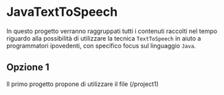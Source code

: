 # JavaTextToSpeech
In questo progetto verranno raggruppati tutti i contenuti raccolti nel tempo riguardo alla possibilità di utilizzare la tecnica `TextToSpeech` in aiuto a programmatori ipovedenti,
con specifico focus sul linguaggio `Java`.

## Opzione 1 
Il primo progetto propone di utilizzare il file (/project1)

